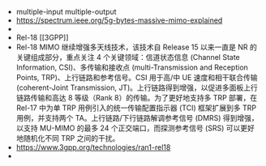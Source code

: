 - multiple-input multiple-output
- https://spectrum.ieee.org/5g-bytes-massive-mimo-explained
-
- Rel-18 [[3GPP]]
- Rel-18 MIMO 继续增强多天线技术，该技术自 Release 15 以来一直是 NR 的关键组成部分，重点关注 4 个关键领域：信道状态信息 (Channel State Information, CSI)、多传输和接收点 (multi-Transmission and Reception Points, TRP)、上行链路和参考信号。CSI 用于高/中 UE 速度和相干联合传输 (coherent-Joint Transmission, JT)。上行链路得到增强，以促进多面板上行链路传输和高达 8 等级（Rank 8）的传输。为了更好地支持多 TRP 部署，在 Rel-17 中为单 TRP 用例引入的统一传输配置指示器 (TCI) 框架扩展到多 TRP 用例，并支持两个 TA。上行链路/下行链路解调参考信号 (DMRS) 得到增强，以支持 MU-MIMO 的最多 24 个正交端口，而探测参考信号 (SRS) 可以更好地随机化不同 TRP 之间的干扰。
- https://www.3gpp.org/technologies/ran1-rel18
-